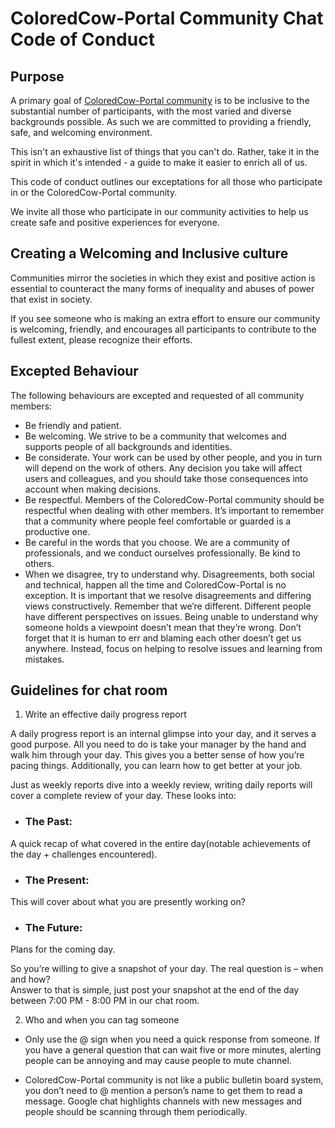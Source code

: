 # ColoredCow-Portal Community Chat Code of Conduct

## Purpose

A primary goal of [ColoredCow-Portal community](https://chat.google.com/room/AAAA3vnRMzI) is to be inclusive to the substantial number of participants, with the most varied and diverse backgrounds possible. As such we are committed to providing a friendly, safe, and welcoming environment.

This isn't an exhaustive list of things that you can't do. Rather, take it in the spirit in which it's intended - a guide to make it easier to enrich all of us.

This code of conduct outlines our exceptations for all those who participate in or the ColoredCow-Portal community.

We invite all those who participate in our community activities to help us create safe and positive experiences for everyone.

## Creating a Welcoming and Inclusive culture

Communities mirror the societies in which they exist and positive action is essential to counteract the many forms of inequality and abuses of power that exist in society.

If you see someone who is making an extra effort to ensure our community is welcoming, friendly, and encourages all participants to contribute to the fullest extent, please recognize their efforts.

## Excepted Behaviour

The following behaviours are excepted and requested of all community members:

* Be friendly and patient.
* Be welcoming. We strive to be a community that welcomes and supports people of all backgrounds and identities.
* Be considerate. Your work can be used by other people, and you in turn will depend on the work of others. Any decision you take will affect users and colleagues, and you should take those consequences into account when making decisions.
* Be respectful. Members of the ColoredCow-Portal community should be respectful when dealing with other members. It’s important to remember that a community where people feel comfortable or guarded is a productive one.
* Be careful in the words that you choose. We are a community of professionals, and we conduct ourselves professionally. Be kind to others.
* When we disagree, try to understand why. Disagreements, both social and technical, happen all the time and ColoredCow-Portal is no exception. It is important that we resolve disagreements and differing views constructively. Remember that we’re different. Different people have different perspectives on issues. Being unable to understand why someone holds a viewpoint doesn’t mean that they’re wrong. Don’t forget that it is human to err and blaming each other doesn’t get us anywhere. Instead, focus on helping to resolve issues and learning from mistakes.

## Guidelines for chat room

1. Write an effective daily progress report

A daily progress report is an internal glimpse into your day, and it serves a good purpose. All you need to do is take your manager by the hand and walk him through your day. This gives you a better sense of how you’re pacing things. Additionally, you can learn how to get better at your job.

Just as weekly reports dive into a weekly review, writing daily reports will cover a complete review of your day. These looks into:

* ### The Past:

A quick recap of what covered in the entire day(notable achievements of the day + challenges encountered).

* ### The Present:

This will cover about what you are presently working on?

* ### The Future:

Plans for the coming day.

So you’re willing to give a snapshot of your day. The real question is – when and how?\
Answer to that is simple, just post your snapshot at the end of the day between 7:00 PM - 8:00 PM in our chat room.

2. Who and when you can tag someone

* Only use the @ sign when you need a quick response from someone. If you have a general question that can wait five or more minutes, alerting people can be annoying and may cause people to mute channel.

* ColoredCow-Portal community is not like a public bulletin board system, you don’t need to @ mention a person’s name to get them to read a message.  Google chat highlights channels with new messages and people should be scanning through them periodically.

